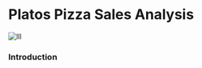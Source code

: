 # Platos Pizza Sales Analysis
![lll](https://github.com/haripriyakoduru/Platos_Pizza/assets/131605099/b6c8201f-349d-4a52-bf77-d96da175754e)
### Introduction
